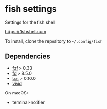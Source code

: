# fish settings

Settings for the fish shell

https://fishshell.com

To install, clone the repository to `~/.config/fish`

## Dependencies

 * [fzf](https://github.com/junegunn/fzf) > 0.33
 * [fd](https://github.com/sharkdp/fd) > 8.5.0
 * [bat](https://github.com/sharkdp/bat) > 0.16.0
 * [vivid](https://github.com/sharkdp/vivid)

On macOS:

 * terminal-notifier

